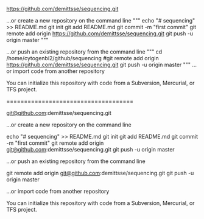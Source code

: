 https://github.com/demittsse/sequencing.git

…or create a new repository on the command line
"""
echo "# sequencing" >> README.md
git init
git add README.md
git commit -m "first commit"
git remote add origin https://github.com/demittsse/sequencing.git
git push -u origin master
"""


…or push an existing repository from the command line
"""
cd /home/cytogenbi2/github/sequencing
#git remote add origin https://github.com/demittsse/sequencing.git
git push -u origin master
"""
…or import code from another repository

You can initialize this repository with code from a Subversion, Mercurial, or TFS project.


====================================

git@github.com:demittsse/sequencing.git

…or create a new repository on the command line

echo "# sequencing" >> README.md
git init
git add README.md
git commit -m "first commit"
git remote add origin git@github.com:demittsse/sequencing.git
git push -u origin master

…or push an existing repository from the command line

git remote add origin git@github.com:demittsse/sequencing.git
git push -u origin master

…or import code from another repository

You can initialize this repository with code from a Subversion, Mercurial, or TFS project.

